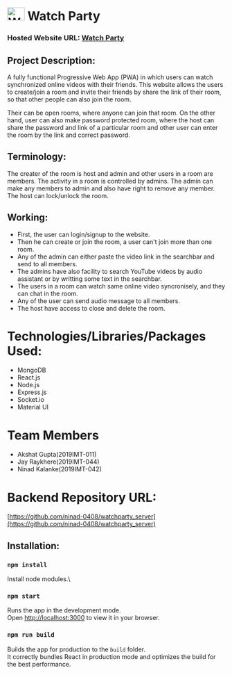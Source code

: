 <h1> <img alt="Website Logo" src="https://www.linkpicture.com/q/favicon_20.png" height="30px" width="40px"/> Watch Party </h1> 

### Hosted Website URL: [ Watch Party](https://watch-party-project.web.app/)

## Project Description:
A fully functional Progressive Web App (PWA) in which users can watch synchronized online videos with their friends. This website allows the users to create/join a room and invite their friends by share the link of their room, so that other people can also join the room. 

Their can be open rooms, where anyone can join that room. On the other hand, user can also make password protected room, where the host can share the password and link of a particular room and other user can enter the room by the link and correct password.

## Terminology: 
The creater of the room is host and admin and other users in a room are members. The activity in a room is controlled by admins. The admin can make any members to admin and also have right to remove any member. The host can lock/unlock the room.

## Working: 
 - First, the user can login/signup to the website.
 - Then he can create or join the room, a user can't join more than one room.
 - Any of the admin can either paste the video link in the searchbar and send to all members.
 - The admins have also facility to search YouTube videos by audio assistant or by writting some text in the searchbar.
 - The users in a room can watch same online video syncronisely, and they can chat in the room.
 - Any of the user can send audio message to all members.
 - The host have access to close and delete the room. 

# Technologies/Libraries/Packages Used:
 - MongoDB
 - React.js
 - Node.js
 - Express.js
 - Socket.io
 - Material UI

# Team Members
 - Akshat Gupta(2019IMT-011)
 - Jay Raykhere(2019IMT-044)
 - Ninad Kalanke(2019IMT-042)

# Backend Repository URL:
[https://github.com/ninad-0408/watchparty_server](https://github.com/ninad-0408/watchparty_server)
## Installation: 

### `npm install`
Install node modules.\
### `npm start`
Runs the app in the development mode.\
Open [http://localhost:3000](http://localhost:3000) to view it in your browser.
### `npm run build`
Builds the app for production to the `build` folder.\
It correctly bundles React in production mode and optimizes the build for the best performance.


<!-- <img src="https://img.icons8.com/emoji/48/000000/cinema-emoji.png"/> -->
